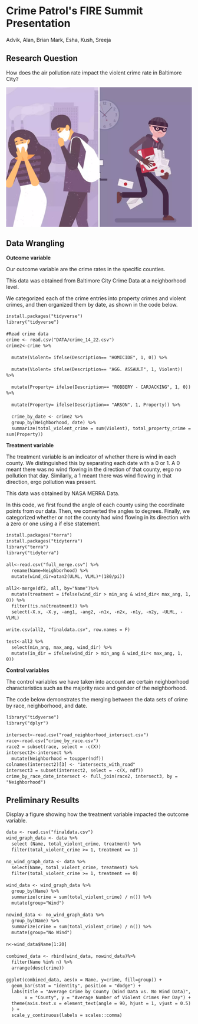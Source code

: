 Crime Patrol's FIRE Summit Presentation
================
Advik, Alan, Brian Mark, Esha, Kush, Sreeja

## Research Question

How does the air pollution rate impact the violent crime rate in Baltimore City?

![](pollutioncrime.webp)

## Data Wrangling

**Outcome variable**

Our outcome variable are the crime rates in the specific counties.

This data was obtained from Baltimore City Crime Data at a neighborhood level.

We categorized each of the crime entries into property crimes and violent crimes, and then organized them by date, as shown in the code below.

``` 
install.packages("tidyverse")
library("tidyverse")

#Read crime data
crime <- read.csv("DATA/crime_14_22.csv")
crime2<-crime %>%
  
  mutate(Violent= ifelse(Description== "HOMICIDE", 1, 0)) %>%
  
  mutate(Violent= ifelse(Description== "AGG. ASSAULT", 1, Violent)) %>%
  
  mutate(Property= ifelse(Description== "ROBBERY - CARJACKING", 1, 0)) %>%
  
  mutate(Property= ifelse(Description== "ARSON", 1, Property)) %>%
  
  crime_by_date <- crime2 %>%
  group_by(Neighborhood, date) %>%
  summarize(total_violent_crime = sum(Violent), total_property_crime = sum(Property))
```

**Treatment variable**

The treatment variable is an indicator of whether there is wind in each county. We distinguished this by separating each date with a 0 or 1. A 0 meant there was no wind flowing in the direction of that county, ergo no pollution that day. Similarly, a 1 meant there was wind flowing in that direction, ergo pollution was present.

This data was obtained by NASA MERRA Data.

In this code, we first found the angle of each county using the coordinate points from our data. Then, we converted the angles to degrees. Finally, we categorized whether or not the county had wind flowing in its direction with a zero or one using a if else statement.
``` 
install.packages("terra")
install.packages("tidyterra")
library("terra")
library("tidyterra")

all<-read.csv("full_merge.csv") %>%
  rename(Name=Neighborhood) %>%
  mutate(wind_dir=atan2(ULML, VLML)*(180/pi))

all2<-merge(df2, all, by="Name")%>%
  mutate(treatment = ifelse(wind_dir > min_ang & wind_dir< max_ang, 1, 0)) %>%
  filter(!is.na(treatment)) %>%
  select(-X.x, -X.y, -ang1, -ang2, -n1x, -n2x, -n1y, -n2y, -ULML, -VLML)

write.csv(all2, "finaldata.csv", row.names = F)

test<-all2 %>%
  select(min_ang, max_ang, wind_dir) %>%
  mutate(in_dir = ifelse(wind_dir > min_ang & wind_dir< max_ang, 1, 0))
``` 
**Control variables**

The control variables we have taken into account are certain neighborhood characteristics such as the majority race and gender of the neighborhood.

The code below demonstrates the merging between the data sets of crime by race, neighborhood, and date.

``` 
library("tidyverse")
library("dplyr")

intersect<-read.csv("road_neighborhood_intersect.csv")
race<-read.csv("crime_by_race.csv")
race2 = subset(race, select = -c(X))
intersect2<-intersect %>%
  mutate(Neighborhood = toupper(ndf))
colnames(intersect2)[3] <- "intersects_with_road"
intersect3 = subset(intersect2, select = -c(X, ndf))
crime_by_race_date_intersect <- full_join(race2, intersect3, by = "Neighborhood")
``` 
## Preliminary Results

Display a figure showing how the treatment variable impacted the outcome
variable.
```
data <- read.csv("finaldata.csv")
wind_graph_data <- data %>%
  select (Name, total_violent_crime, treatment) %>%
  filter(total_violent_crime >= 1, treatment == 1)

no_wind_graph_data <- data %>%
  select(Name, total_violent_crime, treatment) %>%
  filter(total_violent_crime >= 1, treatment == 0)

wind_data <- wind_graph_data %>%
  group_by(Name) %>%
  summarize(crime = sum(total_violent_crime) / n()) %>%
  mutate(group="Wind")

nowind_data <- no_wind_graph_data %>%
  group_by(Name) %>%
  summarize(crime = sum(total_violent_crime) / n()) %>%
  mutate(group="No Wind")

n<-wind_data$Name[1:20]

combined_data <- rbind(wind_data, nowind_data)%>%
  filter(Name %in% n) %>%
  arrange(desc(crime))

ggplot(combined_data, aes(x = Name, y=crime, fill=group)) +
  geom_bar(stat = "identity", position = "dodge") +
  labs(title = "Average Crime by County (Wind Data vs. No Wind Data)",
       x = "County", y = "Average Number of Violent Crimes Per Day") +
  theme(axis.text.x = element_text(angle = 90, hjust = 1, vjust = 0.5)
  ) +
  scale_y_continuous(labels = scales::comma)
```
